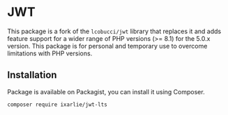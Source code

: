 # JWT

This package is a fork of the `lcobucci/jwt` library that replaces it and adds feature support for a wider range of PHP
versions (>= 8.1) for the 5.0.x version. This package is for personal and temporary use to overcome limitations with PHP
versions.

## Installation

Package is available on Packagist,
you can install it using Composer.

```shell
composer require ixarlie/jwt-lts
```
